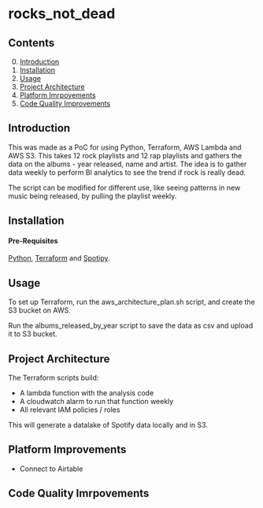 # rocks_not_dead

## Contents
0. [Introduction](#introduction)
1. [Installation](#installation) 
2. [Usage](#usage)
3. [Project Architecture](#projectarchitecture)
4. [Platform Imrpovements](#platformimprovements)
5. [Code Quality Improvements](#codequalityimprovements)

<a name="introduction"></a>
## Introduction 

This was made as a PoC for using Python, Terraform, AWS Lambda and AWS S3. 
This takes 12 rock playlists and 12 rap playlists and gathers the data on the albums - year released, name and artist. 
The idea is to gather data weekly to perform BI analytics to see the trend if rock is really dead.

The script can be modified for different use, like seeing patterns in new music being released, by pulling the playlist weekly.

<a name="installation"></a>
## Installation 

#### Pre-Requisites
[Python](https://www.python.org/downloads/), [Terraform](https://www.terraform.io/downloads.html) and [Spotipy](https://spotipy.readthedocs.io/en/2.13.0/).

<a name="usage"></a>
## Usage 
To set up Terraform, run the aws_architecture_plan.sh script, and create the S3 bucket on AWS. 

Run the albums_released_by_year script to save the data as csv and upload it to S3 bucket.

<a name="projectarchitecture"></a>
## Project Architecture 
The Terraform scripts build:
- A lambda function with the analysis code
- A cloudwatch alarm to run that function weekly
- All relevant IAM policies / roles

This will generate a datalake of Spotify data locally and in S3.

<a name="platformimprovements"></a>
## Platform Improvements
- Connect to Airtable

<a name="codequalityimprovements"></a>
## Code Quality Imrpovements
